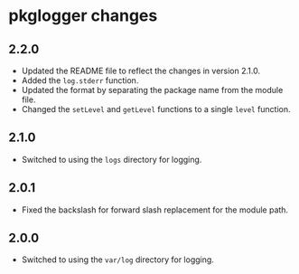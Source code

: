 pkglogger changes
=================

2.2.0
-----

- Updated the README file to reflect the changes in version 2.1.0.
- Added the `log.stderr` function.
- Updated the format by separating the package name from the module file.
- Changed the `setLevel` and `getLevel` functions to a single `level` function.

2.1.0
-----

- Switched to using the `logs` directory for logging.

2.0.1
-----

- Fixed the backslash for forward slash replacement for the module path.

2.0.0
-----

- Switched to using the `var/log` directory for logging.
